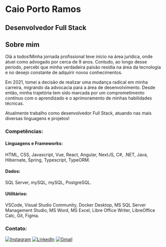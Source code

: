 # Caio Porto Ramos

## Desenvolvedor Full Stack

## Sobre mim

Olá a todos!Minha jornada profissional teve início na área jurídica, onde atuei como advogado por cerca de 9 anos. Contudo, ao longo desse período, percebi que minha verdadeira paixão residia na área da tecnologia e no desejo constante de adquirir novos conhecimentos.

Em 2021, tomei a decisão de realizar uma mudança radical em minha carreira, migrando da advocacia para a área de desenvolvimento. Desde então, minha trajetória tem sido marcada por um comprometimento contínuo com o aprendizado e o aprimoramento de minhas habilidades técnicas.

Atualmente trabalho como desenvolvedor Full Stack, atuando nas mais diversas linguagens e projetos!

### Competências:

#### Linguagens e Frameworks:

HTML, CSS, Javascript, Vue, React, Angular, NextJS, C#, .NET, Java, Hibernate, Spring, Typescript, TypeORM.

#### Dados:

SQL Server, mySQL, mySQL, PostgreSQL.

#### Utilitários:

VSCode, Visual Studio Community, Docker Desktop, MS SQL Server Management Studio, MS Word, MS Excel, Libre Office Writer, LibreOffice Calc, Git, Figma.

### Contato:

[![Instagram](https://img.shields.io/badge/-Instagram-%23E4405F?style=for-the-badge&logo=instagram&logoColor=white)](https://www.instagram.com/caioportoramos/) [![LinkedIn](https://img.shields.io/badge/LinkedIn-0077B5?style=for-the-badge&logo=linkedin&logoColor=white)](https://www.linkedin.com/in/caio-porto-dev/) [![Gmail](https://img.shields.io/badge/Gmail-333333?style=for-the-badge&logo=gmail&logoColor=red)](mailto:caioportoramos@gmail.com)
